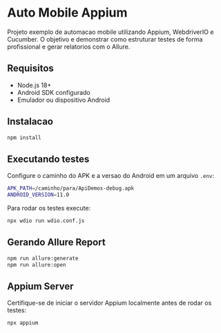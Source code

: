 # Auto Mobile Appium

Projeto exemplo de automacao mobile utilizando Appium, WebdriverIO e Cucumber. O objetivo e demonstrar como estruturar testes de forma profissional e gerar relatorios com o Allure.

## Requisitos
- Node.js 18+
- Android SDK configurado
- Emulador ou dispositivo Android

## Instalacao
```bash
npm install
```

## Executando testes
Configure o caminho do APK e a versao do Android em um arquivo `.env`:
```bash
APK_PATH=/caminho/para/ApiDemos-debug.apk
ANDROID_VERSION=11.0
```

Para rodar os testes execute:
```bash
npx wdio run wdio.conf.js
```

## Gerando Allure Report
```bash
npm run allure:generate
npm run allure:open
```

## Appium Server
Certifique-se de iniciar o servidor Appium localmente antes de rodar os testes:
```bash
npx appium
```
